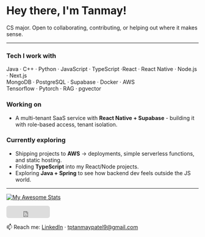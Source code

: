 # Hey there, I'm Tanmay!  

CS major. Open to collaborating, contributing, or helping out where it makes sense.  

---

### Tech I work with  
Java · C++ · Python · JavaScript · TypeScript ·React · React Native · Node.js · Next.js<br>
MongoDB · PostgreSQL · Supabase · Docker · AWS <br>
Tensorflow · Pytorch · RAG · pgvector

### Working on  
- A multi-tenant SaaS service with **React Native + Supabase** - building it with role-based access, tenant isolation.  

### Currently exploring
- Shipping projects to **AWS** -> deployments, simple serverless functions, and static hosting.  
- Folding **TypeScript** into my React/Node projects.  
- Exploring **Java + Spring** to see how backend dev feels outside the JS world.
---

[![My Awesome Stats](https://awesome-github-stats.azurewebsites.net/user-stats/Nimboo3?cardType=level&theme=tokyonight&preferLogin=false)](https://git.io/awesome-stats-card)

<iframe src="https://github.com/sponsors/Nimboo3/button" title="Sponsor Nimboo3" height="32" width="114" style="border: 0; border-radius: 6px;"></iframe>

📫 Reach me: [LinkedIn](https://www.linkedin.com/in/tanmay-patel-bb1523100/) · tptanmaypatel9@gmail.com  
